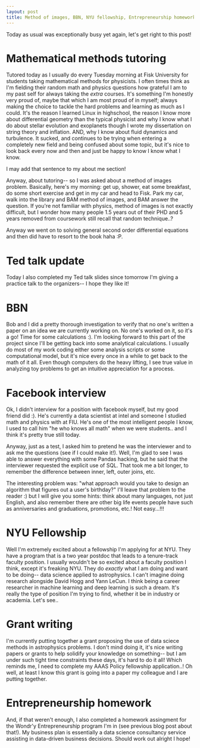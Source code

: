 ```yaml
---
layout: post
title: Method of images, BBN, NYU fellowship, Entrepreneurship homework and Machine learning astrophysics grant
---
```


Today as usual was exceptionally busy yet again, let's get right to this post!

# Mathematical methods tutoring

Tutored today as I usually do every Tuesday morning at Fisk University for students taking mathematical methods for physicists.
I often times think as I'm fielding their random math and physics questions how grateful I am to my past self for always
taking the *extra* courses. It's something I'm honestly very proud of, maybe that which I am most proud of in myself; always
making the choice to tackle the hard problems and learning as much as I could. It's the reason I learned Linux in highschool,
the reason I know more about differential geometry than the typical physicist and why I know what I do about stellar evolution
and exoplanets though I wrote my dissertation on string theory and inflation. AND, why I know about fluid dynamics and 
turbulence. It sucked, and continues to be trying when entering a completely new field and being confused about some topic, 
but it's nice to look back every now and then and just be happy to know I know what I know.

I may add that sentence to my about me section!

Anyway, about tutoring-- so I was asked about a method of images problem. Basically, here's my morning: get up, shower, eat
some breakfast, do some short exercise and get in my car and head to Fisk. Park my car, walk into the library and BAM method
of images, and BAM answer the question. If you're not familiar with physics, method of images is not exactly difficult, but
I wonder how many people 1.5 years out of their PHD and 5 years removed from coursework still recall that random technique..?

Anyway we went on to solving general second order differential equations and then did have to resort to the book haha :P.

# Ted talk update

Today I also completed my Ted talk slides since tomorrow I'm giving a practice talk to the organizers-- I hope they like it!

# BBN

Bob and I did a pretty thorough investigation to verify that no one's written a paper on an idea we are currently working on.
No one's worked on it, so it's a go! Time for some calculations :). I'm looking forward to this part of the project since 
I'll be getting back into some analytical calculations. I usually do most of my work coding either some analysis scripts or
some computational model, but it's nice every once in a while to get back to the math of it all. Even though computers do the
heavy lifting, I see true value in analyzing toy problems to get an intuitive appreciation for a process.

# Facebook interview

Ok, I didn't interview for a position with facebook myself, but my good friend did :). He's currently a data scientist at 
intel and someone I studied math and physics with at FIU. He's one of the most intelligent people I know, I used to call him
"he who knows all math" when we were students.. and I think it's pretty true still today. 

Anyway, just as a test, I asked him to pretend he was the interviewer and to ask me the questions (see if I could make it!).
Well, I'm glad to see I was able to answer everything with some Pandas hacking, but he said that the interviewer requested
the explicit use of SQL. That took me a bit longer, to remember the difference between inner, left, outer joins, etc.

The interesting problem was: "what approach would you take to design an algorithm that figures out a user's birthday?" I'll
leave that problem to the reader :) but I will give you some hints: think about many languages, not just English, and also
remember there are other big life events people have such as anniversaries and graduations, promotions, etc.! Not easy...!!!

# NYU Fellowship

Well I'm extremely excited about a fellowship I'm applying for at NYU. They have a program that is a two year postdoc that 
leads to a tenure-track faculty position. I usually wouldn't be so excited about a faculty position I think, except it's
freaking NYU. They do *exactly* what I am doing and want to be doing-- data science applied to astrophysics. I can't imagine
doing research alongside David Hogg and Yann LeCun. I think being a career researcher in machine learning and deep
learning is such a dream. It's really the type of position I'm trying to find, whether it be in industry or academia. Let's
see..

# Grant writing

I'm currently putting together a grant proposing the use of data sciece methods in astrophysics problems. I don't mind doing
it, it's nice writing papers or grants to help solidify your knowledge on something-- but I am under such tight time
constraints these days, it's hard to do it all! Which reminds me, I need to complete my AAAS Policy fellowship application..!
Oh well, at least I know this grant is going into a paper my colleague and I are putting together.

# Entrepreneurship homework

And, if that weren't enough, I also completed a homework assingment for the Wondr'y Entrepreneurship program I'm in (see 
previous blog post about that!). My business plan is essentially a data science consultancy service assisting in data-driven
business decisions. Should work out alright I hope!
